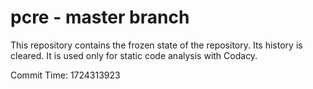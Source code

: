 # pcre - master branch

This repository contains the frozen state of the repository.
Its history is cleared. It is used only for static code
analysis with Codacy.

Commit Time: 1724313923